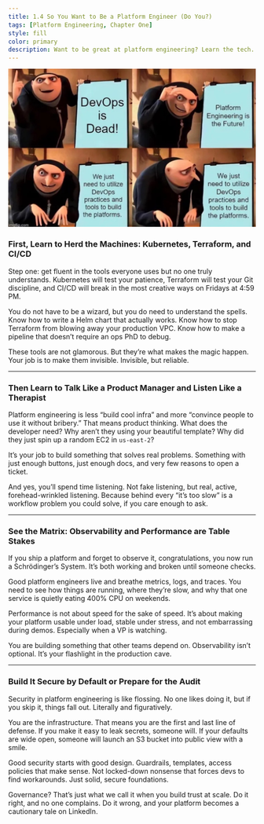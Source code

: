 ```yaml
---
title: 1.4 So You Want to Be a Platform Engineer (Do You?)
tags: [Platform Engineering, Chapter One]
style: fill
color: primary
description: Want to be great at platform engineering? Learn the tech. Learn the people. Learn how to make good decisions boring. That’s how you win.
---
```


![chapter-1-4-meme](../assets/blogs/chapter-1-4-meme.jpg)

### **First, Learn to Herd the Machines: Kubernetes, Terraform, and CI/CD**

Step one: get fluent in the tools everyone uses but no one truly understands. Kubernetes will test your patience, Terraform will test your Git discipline, and CI/CD will break in the most creative ways on Fridays at 4:59 PM.

You do not have to be a wizard, but you do need to understand the spells. Know how to write a Helm chart that actually works. Know how to stop Terraform from blowing away your production VPC. Know how to make a pipeline that doesn’t require an ops PhD to debug.

These tools are not glamorous. But they’re what makes the magic happen. Your job is to make them invisible. Invisible, but reliable.

---

### **Then Learn to Talk Like a Product Manager and Listen Like a Therapist**

Platform engineering is less “build cool infra” and more “convince people to use it without bribery.” That means product thinking. What does the developer need? Why aren’t they using your beautiful template? Why did they just spin up a random EC2 in `us-east-2`?

It’s your job to build something that solves real problems. Something with just enough buttons, just enough docs, and very few reasons to open a ticket.

And yes, you’ll spend time listening. Not fake listening, but real, active, forehead-wrinkled listening. Because behind every “it’s too slow” is a workflow problem you could solve, if you care enough to ask.

---

### **See the Matrix: Observability and Performance are Table Stakes**

If you ship a platform and forget to observe it, congratulations, you now run a Schrödinger’s System. It’s both working and broken until someone checks.

Good platform engineers live and breathe metrics, logs, and traces. You need to see how things are running, where they’re slow, and why that one service is quietly eating 400% CPU on weekends.

Performance is not about speed for the sake of speed. It’s about making your platform usable under load, stable under stress, and not embarrassing during demos. Especially when a VP is watching.

You are building something that other teams depend on. Observability isn’t optional. It’s your flashlight in the production cave.

---

### **Build It Secure by Default or Prepare for the Audit**

Security in platform engineering is like flossing. No one likes doing it, but if you skip it, things fall out. Literally and figuratively.

You are the infrastructure. That means you are the first and last line of defense. If you make it easy to leak secrets, someone will. If your defaults are wide open, someone will launch an S3 bucket into public view with a smile.

Good security starts with good design. Guardrails, templates, access policies that make sense. Not locked-down nonsense that forces devs to find workarounds. Just solid, secure foundations.

Governance? That’s just what we call it when you build trust at scale. Do it right, and no one complains. Do it wrong, and your platform becomes a cautionary tale on LinkedIn.
